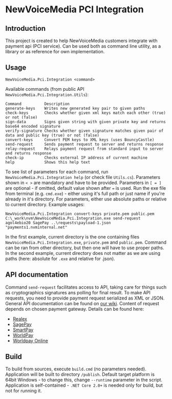# NewVoiceMedia PCI Integration

## Introduction
This project is created to help NewVoiceMedia customers integrate with payment api (PCI service). 
Can be used both as command line utility, as a library or as reference for own implementation. 

## Usage

    NewVoiceMedia.Pci.Integration <command>

Available commands (from public API `NewVoiceMedia.Pci.Integration.Utils`):

    Command          Description
    generate-keys    Writes new generated key pair to given paths
    check-keys       Checks whether given xml keys match each other (true) or not (false)
    sign-data        Signs given string with given private key and returns base64 encoded signature
    verify-signature Checks whether given signature matches given pair of data and public key (true) or not (false)
    convert-keys     Convert PEM keys to XML keys (uses BouncyCastle)
    send-request     Sends payment request to server and returns response
    relay-request    Relays payment request from standard input to server and returns response
    check-ip         Checks external IP address of current machine
    help             Shows this help text

To see list of parameters for each command, run `NewVoiceMedia.Pci.Integration help` (or check file `Utils.cs`). 
Parameters shown in `< >` are mandatory and have to be provided. Parameters in `[ = ]` are optional - if omitted, default value shown after `=` is used. 
Run the exe file from terminal (e.g. `cmd.exe`) - either using it's full path or just name if you're already in it's directory. 
For parameters, either use absolute paths or relative to current directory. 
Example usages:

    NewVoiceMedia.Pci.Integration convert-keys private.pem public.pem
    C:\_work\nvm\NewVoiceMedia.Pci.Integration.exe send-request agol4ebio20 SagePay ..\requests\payload-1.json "payments1.nvminternal.net"

In the first example, current directory is the one containing files `NewVoiceMedia.Pci.Integration.exe`, `private.pem` and `public.pem`. 
Command can be ran from other directory, but then one will have to use proper paths.
In the second example, current directory does not matter as we are using paths (here: absolute for `.exe` and relative for .json).

## API documentation
Command `send-request` facilitates access to API, taking care for things such as cryptographics signatures ans polling for final result. 
To make API requests, you need to provide payment request serialized as XML or JSON. General API documentation can be found on [our wiki](https://newvoicemedia.atlassian.net/wiki/spaces/DP/pages/15172092/Mid-Call+IVR+API+Specification). 
Content of request depends on chosen payment gateway. Details can be found here:
 - [Realex](https://newvoicemedia.atlassian.net/wiki/spaces/DP/pages/99354891/Taking+payments+via+Realex)
 - [SagePay](https://newvoicemedia.atlassian.net/wiki/spaces/DP/pages/72679688/Taking+payments+via+SagePay)
 - [SmartPay](https://newvoicemedia.atlassian.net/wiki/spaces/DP/pages/205193810/Taking+payments+via+SmartPay)
 - [WorldPay](https://newvoicemedia.atlassian.net/wiki/spaces/DP/pages/72679689/Taking+payments+via+WorldPay)
 - [Worldpay Online](https://newvoicemedia.atlassian.net/wiki/spaces/DP/pages/234288808/Taking+payments+via+Worldpay+Online)

## Build
To build from sources, execute `build.cmd` (no parameters needed). Application will be built to directory `/publish`. 
Default target platform is 64bit Windows - to change this, change `--runtime` parameter in the script. 
Application is self-contained - `.NET Core 2.0+` is needed only for build, but not for running it.
